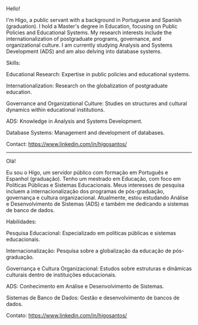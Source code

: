 Hello! 

I'm Higo, a public servant with a background in Portuguese and Spanish (graduation). I hold a Master's degree in Education, focusing on Public Policies and Educational Systems. My research interests include the internationalization of postgraduate programs, governance, and organizational culture. I am currently studying Analysis and Systems Development (ADS) and am also delving into database systems.

Skills:

Educational Research: Expertise in public policies and educational systems.

Internationalization: Research on the globalization of postgraduate education.

Governance and Organizational Culture: Studies on structures and cultural dynamics within educational institutions.

ADS: Knowledge in Analysis and Systems Development.

Database Systems: Management and development of databases.


Contact: https://www.linkedin.com/in/higosantos/


-------------------------

Olá! 

Eu sou o Higo, um servidor público com formação em Português e Espanhol (graduação). Tenho um mestrado em Educação, com foco em Políticas Públicas e Sistemas Educacionais. Meus interesses de pesquisa incluem a internacionalização dos programas de pós-graduação, governança e cultura organizacional. Atualmente, estou estudando Análise e Desenvolvimento de Sistemas (ADS) e também me dedicando a sistemas de banco de dados.

Habilidades:

Pesquisa Educacional: Especializado em políticas públicas e sistemas educacionais.

Internacionalização: Pesquisa sobre a globalização da educação de pós-graduação.

Governança e Cultura Organizacional: Estudos sobre estruturas e dinâmicas culturais dentro de instituições educacionais.

ADS: Conhecimento em Análise e Desenvolvimento de Sistemas.

Sistemas de Banco de Dados: Gestão e desenvolvimento de bancos de dados.


Contato: https://www.linkedin.com/in/higosantos/
